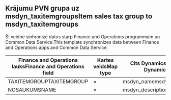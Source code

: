 ## <a name="item-sales-tax-group-to-msdyn_taxitemgroups"></a><span data-ttu-id="7a31b-101">Krājumu PVN grupa uz msdyn_taxitemgroups</span><span class="sxs-lookup"><span data-stu-id="7a31b-101">Item sales tax group to msdyn_taxitemgroups</span></span>

<span data-ttu-id="7a31b-102">Šī veidne sinhronizē datus starp Finance and Operations programmām un Common Data Service.</span><span class="sxs-lookup"><span data-stu-id="7a31b-102">This template synchronizes data between Finance and Operations apps and Common Data Service.</span></span>

<span data-ttu-id="7a31b-103">Finance and Operations lauks</span><span class="sxs-lookup"><span data-stu-id="7a31b-103">Finance and Operations field</span></span> | <span data-ttu-id="7a31b-104">Kartes veids</span><span class="sxs-lookup"><span data-stu-id="7a31b-104">Map type</span></span> | <span data-ttu-id="7a31b-105">Cits Dynamics 365 lauks</span><span class="sxs-lookup"><span data-stu-id="7a31b-105">Other Dynamics 365 field</span></span> | <span data-ttu-id="7a31b-106">Noklusējuma vērtība</span><span class="sxs-lookup"><span data-stu-id="7a31b-106">Default value</span></span>
---|---|---|---
<span data-ttu-id="7a31b-107">TAXITEMGROUP</span><span class="sxs-lookup"><span data-stu-id="7a31b-107">TAXITEMGROUP</span></span> | = | <span data-ttu-id="7a31b-108">msdyn_name</span><span class="sxs-lookup"><span data-stu-id="7a31b-108">msdyn_name</span></span> | 
<span data-ttu-id="7a31b-109">NOSAUKUMS</span><span class="sxs-lookup"><span data-stu-id="7a31b-109">NAME</span></span> | = | <span data-ttu-id="7a31b-110">msdyn_description</span><span class="sxs-lookup"><span data-stu-id="7a31b-110">msdyn_description</span></span> | 
